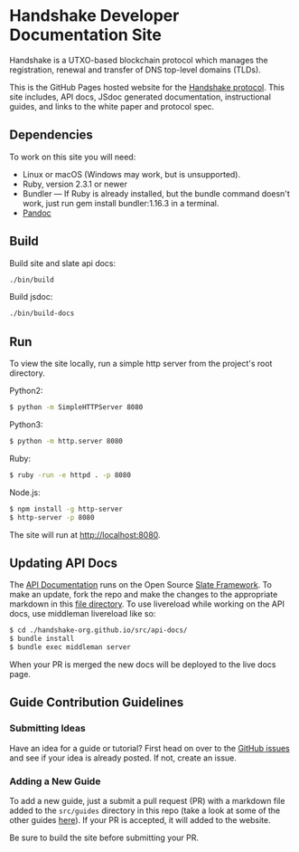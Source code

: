 # Handshake Developer Documentation Site
Handshake is a UTXO-based blockchain protocol which manages the
registration, renewal and transfer of DNS top-level domains (TLDs).

This is the GitHub Pages hosted website for the
[Handshake protocol](https://handshake-org.github.io).
This site includes, API docs, JSdoc generated documentation,
instructional guides, and links to the white paper and
protocol spec.

## Dependencies
To work on this site you will need:
- Linux or macOS (Windows may work, but is unsupported).
- Ruby, version 2.3.1 or newer
- Bundler — If Ruby is already installed, but the bundle command doesn't work,
just run gem install bundler:1.16.3 in a terminal.
- [Pandoc](https://pandoc.org/installing.html)

## Build

Build site and slate api docs:
```bash
./bin/build
```

Build jsdoc:
```bash
./bin/build-docs
```

## Run
To view the site locally, run a simple http server from the project's
root directory. 

Python2:

```bash
$ python -m SimpleHTTPServer 8080
```

Python3:

```bash
$ python -m http.server 8080
```

Ruby:
```bash
$ ruby -run -e httpd . -p 8080
```

Node.js:
```bash
$ npm install -g http-server
$ http-server -p 8080
```

The site will run at [http://localhost:8080](http://localhost:8080).

## Updating API Docs
The [API Documentation](https://handshake-org.github.io/api-docs/index.html)
runs on the Open Source [Slate Framework](https://github.com/lord/slate).
To make an update, fork the repo and make the changes to the appropriate
markdown in this [file directory](https://github.com/handshake-org/handshake-org.github.io/tree/master/src/api-docs/source/includes/).
To use livereload while working on the API docs, use middleman livereload like so:
``` bash
$ cd ./handshake-org.github.io/src/api-docs/
$ bundle install
$ bundle exec middleman server
```

When your PR is merged the new docs will be deployed to the live docs page.

## Guide Contribution Guidelines
### Submitting Ideas
Have an idea for a guide or tutorial? First head on over to the
[GitHub issues](https://github.com/handshake-org/handshake-org.github.io/issues)
and see if your idea is already posted. If not, create an issue.

### Adding a New Guide
To add a new guide, just a submit a pull request (PR) with a markdown
file added to the `src/guides` directory in this repo (take a look at
some of the other guides [here](https://github.com/handshake-org/handshake-org.github.io/tree/master/src/guides)).
If your PR is accepted, it will added to the website.

Be sure to build the site before submitting your PR.
